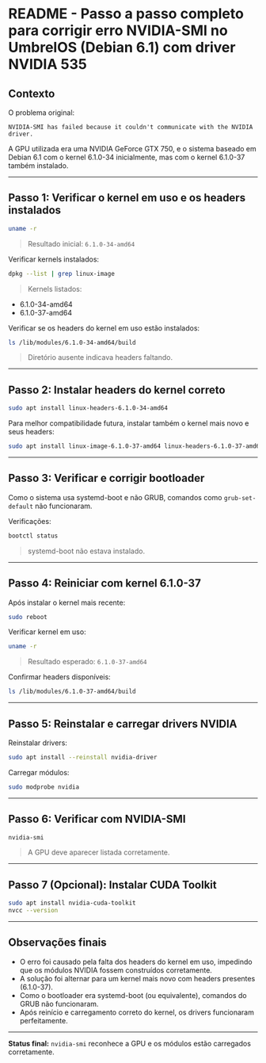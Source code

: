 # README - Passo a passo completo para corrigir erro NVIDIA-SMI no UmbrelOS (Debian 6.1) com driver NVIDIA 535

## Contexto

O problema original:

```
NVIDIA-SMI has failed because it couldn't communicate with the NVIDIA driver.
```

A GPU utilizada era uma NVIDIA GeForce GTX 750, e o sistema baseado em Debian 6.1 com o kernel 6.1.0-34 inicialmente, mas com o kernel 6.1.0-37 também instalado.

---

## Passo 1: Verificar o kernel em uso e os headers instalados

```bash
uname -r
```

> Resultado inicial: `6.1.0-34-amd64`

Verificar kernels instalados:

```bash
dpkg --list | grep linux-image
```

> Kernels listados:

- 6.1.0-34-amd64
- 6.1.0-37-amd64

Verificar se os headers do kernel em uso estão instalados:

```bash
ls /lib/modules/6.1.0-34-amd64/build
```

> Diretório ausente indicava headers faltando.

---

## Passo 2: Instalar headers do kernel correto

```bash
sudo apt install linux-headers-6.1.0-34-amd64
```

Para melhor compatibilidade futura, instalar também o kernel mais novo e seus headers:

```bash
sudo apt install linux-image-6.1.0-37-amd64 linux-headers-6.1.0-37-amd64
```

---

## Passo 3: Verificar e corrigir bootloader

Como o sistema usa systemd-boot e não GRUB, comandos como `grub-set-default` não funcionaram.

Verificações:

```bash
bootctl status
```

> systemd-boot não estava instalado.

---

## Passo 4: Reiniciar com kernel 6.1.0-37

Após instalar o kernel mais recente:

```bash
sudo reboot
```

Verificar kernel em uso:

```bash
uname -r
```

> Resultado esperado: `6.1.0-37-amd64`

Confirmar headers disponíveis:

```bash
ls /lib/modules/6.1.0-37-amd64/build
```

---

## Passo 5: Reinstalar e carregar drivers NVIDIA

Reinstalar drivers:

```bash
sudo apt install --reinstall nvidia-driver
```

Carregar módulos:

```bash
sudo modprobe nvidia
```

---

## Passo 6: Verificar com NVIDIA-SMI

```bash
nvidia-smi
```

> A GPU deve aparecer listada corretamente.

---

## Passo 7 (Opcional): Instalar CUDA Toolkit

```bash
sudo apt install nvidia-cuda-toolkit
nvcc --version
```

---

## Observações finais

- O erro foi causado pela falta dos headers do kernel em uso, impedindo que os módulos NVIDIA fossem construídos corretamente.
- A solução foi alternar para um kernel mais novo com headers presentes (6.1.0-37).
- Como o bootloader era systemd-boot (ou equivalente), comandos do GRUB não funcionaram.
- Após reinício e carregamento correto do kernel, os drivers funcionaram perfeitamente.

---

**Status final:** `nvidia-smi` reconhece a GPU e os módulos estão carregados corretamente.

